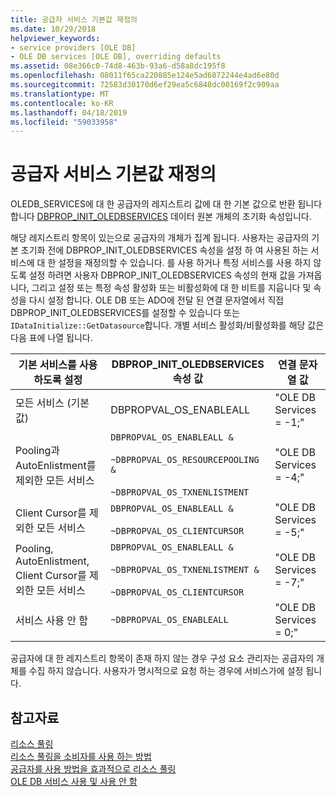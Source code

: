 ```yaml
---
title: 공급자 서비스 기본값 재정의
ms.date: 10/29/2018
helpviewer_keywords:
- service providers [OLE DB]
- OLE DB services [OLE DB], overriding defaults
ms.assetid: 08e366c0-74d8-463b-93a6-d58a8dc195f8
ms.openlocfilehash: 08011f65ca220885e124e5ad6072244e4ad6e80d
ms.sourcegitcommit: 72583d30170d6ef29ea5c6848dc00169f2c909aa
ms.translationtype: MT
ms.contentlocale: ko-KR
ms.lasthandoff: 04/18/2019
ms.locfileid: "59033958"
---
```

# <a name="overriding-provider-service-defaults"></a>공급자 서비스 기본값 재정의

OLEDB_SERVICES에 대 한 공급자의 레지스트리 값에 대 한 기본 값으로 반환 됩니다 합니다 [DBPROP_INIT_OLEDBSERVICES](/previous-versions/windows/desktop/ms716898(v=vs.85)) 데이터 원본 개체의 초기화 속성입니다.

해당 레지스트리 항목이 있는으로 공급자의 개체가 집계 됩니다. 사용자는 공급자의 기본 초기화 전에 DBPROP_INIT_OLEDBSERVICES 속성을 설정 하 여 사용된 하는 서비스에 대 한 설정을 재정의할 수 있습니다. 를 사용 하거나 특정 서비스를 사용 하지 않도록 설정 하려면 사용자 DBPROP_INIT_OLEDBSERVICES 속성의 현재 값을 가져옵니다, 그리고 설정 또는 특정 속성 활성화 또는 비활성화에 대 한 비트를 지웁니다 및 속성을 다시 설정 합니다. OLE DB 또는 ADO에 전달 된 연결 문자열에서 직접 DBPROP_INIT_OLEDBSERVICES를 설정할 수 있습니다 또는 `IDataInitialize::GetDatasource`합니다. 개별 서비스 활성화/비활성화를 해당 값은 다음 표에 나열 됩니다.

|기본 서비스를 사용 하도록 설정|DBPROP_INIT_OLEDBSERVICES 속성 값|연결 문자열 값|
|------------------------------|------------------------------------------------|--------------------------------|
|모든 서비스 (기본값)|DBPROPVAL_OS_ENABLEALL|"OLE DB Services = -1;"|
|Pooling과 AutoEnlistment를 제외한 모든 서비스|`DBPROPVAL_OS_ENABLEALL &`<br /><br /> `~DBPROPVAL_OS_RESOURCEPOOLING &`<br /><br /> `~DBPROPVAL_OS_TXNENLISTMENT`|"OLE DB Services = -4;"|
|Client Cursor를 제외한 모든 서비스|`DBPROPVAL_OS_ENABLEALL &`<br /><br /> `~DBPROPVAL_OS_CLIENTCURSOR`|"OLE DB Services = -5;"|
|Pooling, AutoEnlistment, Client Cursor를 제외한 모든 서비스|`DBPROPVAL_OS_ENABLEALL &`<br /><br /> `~DBPROPVAL_OS_TXNENLISTMENT &`<br /><br /> `~DBPROPVAL_OS_CLIENTCURSOR`|"OLE DB Services = -7;"|
|서비스 사용 안 함|`~DBPROPVAL_OS_ENABLEALL`|"OLE DB Services = 0;"|

공급자에 대 한 레지스트리 항목이 존재 하지 않는 경우 구성 요소 관리자는 공급자의 개체를 수집 하지 않습니다. 사용자가 명시적으로 요청 하는 경우에 서비스가에 설정 됩니다.

## <a name="see-also"></a>참고자료

[리소스 풀링](/previous-versions/windows/desktop/ms713655(v=vs.85))<br/>
[리소스 풀링을 소비자를 사용 하는 방법](/previous-versions/windows/desktop/ms715907(v=vs.85))<br/>
[공급자를 사용 방법을 효과적으로 리소스 풀링](/previous-versions/windows/desktop/ms714906(v=vs.85))<br/>
[OLE DB 서비스 사용 및 사용 안 함](../../data/oledb/enabling-and-disabling-ole-db-services.md)<br/>